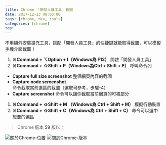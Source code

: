 ```yaml
---
title: Chrome-「開發人員工具」截圖
date: 2017-12-13 00:00:00
tags: [chrome, dev, tools]
categories: [chrome]
top:
---
```

不用額外安裝擴充工具，搭配「開發人員工具」的快捷鍵就能取得截圖，可以模擬手機介面截圖！

1. **⌘Command + ⌥Option + I（Windows為 F12）** 開啟「開發人員工具」
1. **⌘Command + ⇧Shift + P（Windows為Ctrl + Shift + P）** 呼叫命令列
  * **Capture full size screenshot** 整個網頁內容的截圖
  * **Capture node screenshot** 命令截取當前選區的截圖（選取可參考，步驟-4）
  * **Capture screenshot** 命令可以讓你截取當前網頁的可視部分
1. **⌘Command + ⇧Shift + M （Windows為 Ctrl + Shift + M）** 模擬行動裝置
1. **⌘Command + ⇧Shift + C（Windows為 Ctrl + Shift + C）** 命令可以選中想要的選區

> Chrome 版本 **59** 版以上

![關於Chrome-位置](https://scontent.ftpe1-2.fna.fbcdn.net/v/t1.0-9/25289666_10208369238148081_5638700208104320855_n.jpg?oh=27922dba8f86ba4ff1a6175042c143e1&oe=5ABFAAF1)
![關於Chrome-版本](https://scontent.ftpe1-2.fna.fbcdn.net/v/t1.0-9/25157945_10208369238108080_6789592731996639770_n.jpg?oh=52d50f73b6b32d22adf9787552379e9a&oe=5AC66BD9)